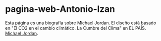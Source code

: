 # pagina-web-Antonio-Izan
Esta página es una biografía sobre Michael Jordan. El diseño está basado en "El CO2 en el cambio climático. La Cumbre del Clima" en EL PAÍS.
<a href="" target="_blank" title="Enlace a mi página web. Abre en ventana nueva.">Michael Jordan</a>.
